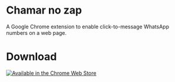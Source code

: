 # Chamar no zap
A Google Chrome extension to enable click-to-message WhatsApp numbers on a web page.

# Download

[![Available in the Chrome Web Store](https://github.com/luanpiegas/chamar-no-zap/assets/4358071/eaf9a04b-cb59-463b-835b-89c81b511fc5)](https://chrome.google.com/webstore/detail/chamar-no-zap/ackcpdckfbiddcoikkkhpnmcpodfoelb)
